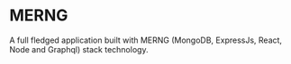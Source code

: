 # MERNG
A full fledged application built with MERNG (MongoDB, ExpressJs, React, Node and Graphql) stack technology.
